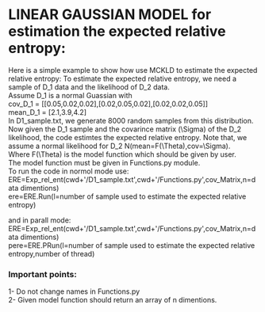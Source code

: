 # LINEAR GAUSSIAN MODEL for estimation the expected relative entropy:

Here is a simple example to show how use MCKLD to estimate the expected relative entropy:
To estimate the expected relative entropy, we need a sample of D_1 data and the likelihood of D_2 data.  
Assume D_1 is a normal Guassian with  
cov_D_1 = [[0.05,0.02,0.02],[0.02,0.05,0.02],[0.02,0.02,0.05]]  
mean_D_1 = [2.1,3.9,4.2]  
In D1_sample.txt, we generate 8000 random samples from this distribution.  
Now given the D_1 sample and the covarince matrix (\Sigma) of the D_2 likelihood, the code estimtes the expected relative entropy.
Note that, we assume a normal likelihood for D_2 N(mean=F(\Theta),cov=\Sigma).  
Where F(\Theta) is the model function which should be given by user.  
The model function must be given in Functions.py module.  
To run the code in normol mode use:  
ERE=Exp_rel_ent(cwd+'/D1_sample.txt',cwd+'/Functions.py',cov_Matrix,n=data dimentions)  
ere=ERE.Run(l=number of sample used to estimate the expected relative entropy)  

and in parall mode:
ERE=Exp_rel_ent(cwd+'/D1_sample.txt',cwd+'/Functions.py',cov_Matrix,n=data dimentions)  
pere=ERE.PRun(l=number of sample used to estimate the expected relative entropy,number of thread)  
### Important points:
1- Do not change names in Functions.py  
2- Given model function should return an array of n dimentions.

